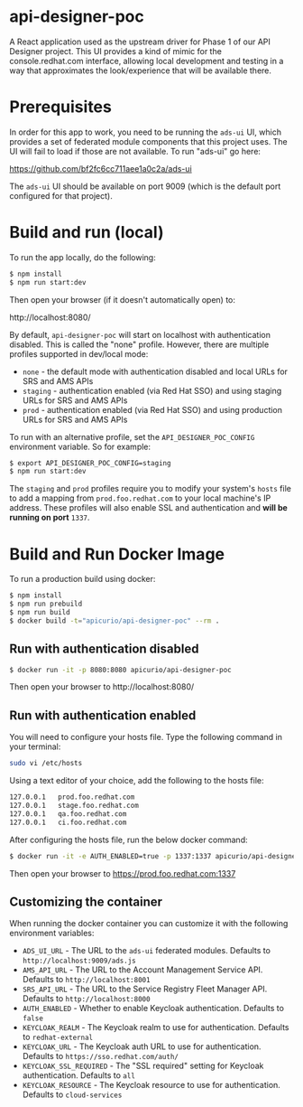# api-designer-poc
A React application used as the upstream driver for Phase 1 of our API 
Designer project.  This UI provides a kind of mimic for the console.redhat.com
interface, allowing local development and testing in a way that approximates
the look/experience that will be available there.

# Prerequisites

In order for this app to work, you need to be running the `ads-ui` UI, which 
provides a set of federated module components that this project uses.
The UI will fail to load if those are not available.  To run "ads-ui" go
here:

https://github.com/bf2fc6cc711aee1a0c2a/ads-ui

The `ads-ui` UI should be available on port 9009 (which is the default port
configured for that project).

# Build and run (local)
To run the app locally, do the following:

```bash
$ npm install
$ npm run start:dev
```

Then open your browser (if it doesn't automatically open) to:

http://localhost:8080/

By default, `api-designer-poc` will start on localhost with authentication 
disabled.  This is called the "none" profile.  However, there are multiple
profiles supported in dev/local mode:

* `none` - the default mode with authentication disabled and local URLs for SRS and AMS APIs
* `staging` - authentication enabled (via Red Hat SSO) and using staging URLs for SRS and AMS APIs
* `prod` - authentication enabled (via Red Hat SSO) and using production URLs for SRS and AMS APIs

To run with an alternative profile, set the `API_DESIGNER_POC_CONFIG` environment
variable.  So for example:

```bash
$ export API_DESIGNER_POC_CONFIG=staging
$ npm run start:dev
```

The `staging` and `prod` profiles require you to modify your system's `hosts` file to add
a mapping from `prod.foo.redhat.com` to your local machine's IP address.  These profiles
will also enable SSL and authentication and **will be running on port** `1337`.

# Build and Run Docker Image
To run a production build using docker:

```bash
$ npm install
$ npm run prebuild
$ npm run build
$ docker build -t="apicurio/api-designer-poc" --rm .
```

## Run with authentication disabled

```bash
$ docker run -it -p 8080:8080 apicurio/api-designer-poc
```
Then open your browser to http://localhost:8080/

## Run with authentication enabled

You will need to configure your hosts file. Type the following command in your terminal:

```bash
sudo vi /etc/hosts
```

Using a text editor of your choice, add the following to the hosts file:

```bash
127.0.0.1   prod.foo.redhat.com
127.0.0.1   stage.foo.redhat.com
127.0.0.1   qa.foo.redhat.com
127.0.0.1   ci.foo.redhat.com
```

After configuring the hosts file, run the below docker command:

```bash
$ docker run -it -e AUTH_ENABLED=true -p 1337:1337 apicurio/api-designer-poc
```
Then open your browser to https://prod.foo.redhat.com:1337


## Customizing the container
When running the docker container you can customize it with the following environment
variables:

* `ADS_UI_URL` - The URL to the `ads-ui` federated modules.  Defaults to `http://localhost:9009/ads.js`
* `AMS_API_URL` - The URL to the Account Management Service API.  Defaults to `http://localhost:8001`
* `SRS_API_URL` - The URL to the Service Registry Fleet Manager API.  Defaults to `http://localhost:8000`
* `AUTH_ENABLED` - Whether to enable Keycloak authentication.  Defaults to `false`
* `KEYCLOAK_REALM` - The Keycloak realm to use for authentication.  Defaults to `redhat-external`
* `KEYCLOAK_URL` - The Keycloak auth URL to use for authentication.  Defaults to `https://sso.redhat.com/auth/`
* `KEYCLOAK_SSL_REQUIRED` - The "SSL required" setting for Keycloak authentication.  Defaults to `all`
* `KEYCLOAK_RESOURCE` - The Keycloak resource to use for authentication.  Defaults to `cloud-services`

